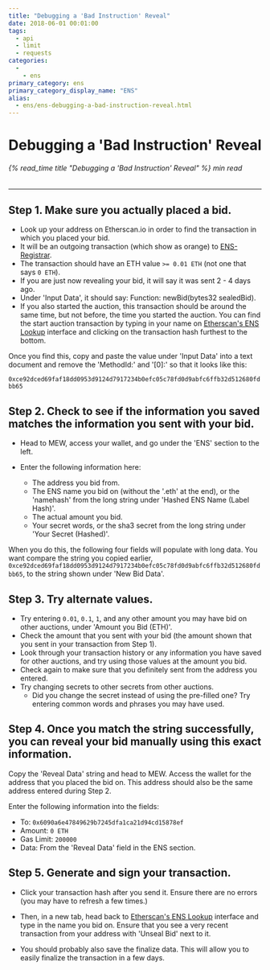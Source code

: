 ```yaml
---
title: "Debugging a 'Bad Instruction' Reveal"
date: 2018-06-01 00:01:00
tags:
  - api
  - limit
  - requests
categories:
  - 
    - ens
primary_category: ens
primary_category_display_name: "ENS"
alias:
  - ens/ens-debugging-a-bad-instruction-reveal.html
---
```


# **Debugging a 'Bad Instruction' Reveal**

###### {% read_time title "Debugging a 'Bad Instruction' Reveal" %} min read

* * *

## **Step 1. Make sure you actually placed a bid.**

* Look up your address on Etherscan.io in order to find the transaction in which you placed your bid.
* It will be an outgoing transaction (which show as orange) to [ENS-Registrar](https://etherscan.io/address/0x6090a6e47849629b7245dfa1ca21d94cd15878ef).
* The transaction should have an ETH value `>= 0.01 ETH` (not one that says `0 ETH`).
* If you are just now revealing your bid, it will say it was sent 2 - 4 days ago.
* Under 'Input Data', it should say: Function: newBid(bytes32 sealedBid).
* If you also started the auction, this transaction should be around the same time, but not before, the time you started the auction. You can find the start auction transaction by typing in your name on [Etherscan's ENS Lookup](https://etherscan.io/enslookup?q=yourname.eth) interface and clicking on the transaction hash furthest to the bottom.

Once you find this, copy and paste the value under 'Input Data' into a text document and remove the 'MethodId:' and '[0]:' so that it looks like this:

`0xce92dced69faf18dd0953d9124d7917234b0efc05c78fd0d9abfc6ffb32d512680fdbb65`

## **Step 2. Check to see if the information you saved matches the information you sent with your bid.**

* Head to MEW, access your wallet, and go under the 'ENS' section to the left.

* Enter the following information here:
    
    * The address you bid from.
    * The ENS name you bid on (without the '.eth' at the end), or the 'namehash' from the long string under 'Hashed ENS Name (Label Hash)'.
    * The actual amount you bid.
    * Your secret words, or the sha3 secret from the long string under 'Your Secret (Hashed)'.

When you do this, the following four fields will populate with long data. You want compare the string you copied earlier, `0xce92dced69faf18dd0953d9124d7917234b0efc05c78fd0d9abfc6ffb32d512680fdbb65`, to the string shown under 'New Bid Data'.

## **Step 3. Try alternate values.**

* Try entering `0.01`, `0.1`, `1`, and any other amount you may have bid on other auctions, under 'Amount you Bid (ETH)'.
* Check the amount that you sent with your bid (the amount shown that you sent in your transaction from Step 1).
* Look through your transaction history or any information you have saved for other auctions, and try using those values at the amount you bid.
* Check again to make sure that you definitely sent from the address you entered.
* Try changing secrets to other secrets from other auctions. 
    * Did you change the secret instead of using the pre-filled one? Try entering common words and phrases you may have used.

## **Step 4. Once you match the string successfully, you can reveal your bid manually using this exact information.**

Copy the 'Reveal Data' string and head to MEW. Access the wallet for the address that you placed the bid on. This address should also be the same address entered during Step 2.

Enter the following information into the fields:

* To: `0x6090a6e47849629b7245dfa1ca21d94cd15878ef`
* Amount: `0 ETH`
* Gas Limit: `200000`
* Data: From the 'Reveal Data' field in the ENS section.

## **Step 5. Generate and sign your transaction.**

* Click your transaction hash after you send it. Ensure there are no errors (you may have to refresh a few times.)

* Then, in a new tab, head back to [Etherscan's ENS Lookup](https://etherscan.io/enslookup?q=yourname.eth) interface and type in the name you bid on. Ensure that you see a very recent transaction from your address with 'Unseal Bid' next to it.

* You should probably also save the finalize data. This will allow you to easily finalize the transaction in a few days.